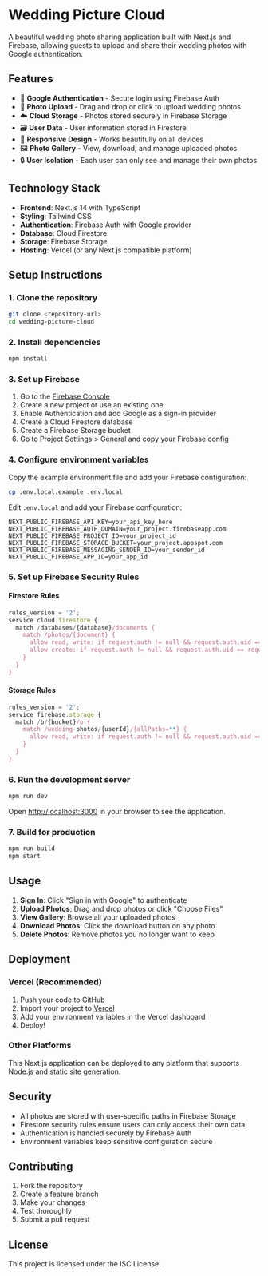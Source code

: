 # Wedding Picture Cloud

A beautiful wedding photo sharing application built with Next.js and Firebase, allowing guests to upload and share their wedding photos with Google authentication.

## Features

- 🔐 **Google Authentication** - Secure login using Firebase Auth
- 📸 **Photo Upload** - Drag and drop or click to upload wedding photos
- ☁️ **Cloud Storage** - Photos stored securely in Firebase Storage
- 🗃️ **User Data** - User information stored in Firestore
- 📱 **Responsive Design** - Works beautifully on all devices
- 🖼️ **Photo Gallery** - View, download, and manage uploaded photos
- 🔒 **User Isolation** - Each user can only see and manage their own photos

## Technology Stack

- **Frontend**: Next.js 14 with TypeScript
- **Styling**: Tailwind CSS
- **Authentication**: Firebase Auth with Google provider
- **Database**: Cloud Firestore
- **Storage**: Firebase Storage
- **Hosting**: Vercel (or any Next.js compatible platform)

## Setup Instructions

### 1. Clone the repository
```bash
git clone <repository-url>
cd wedding-picture-cloud
```

### 2. Install dependencies
```bash
npm install
```

### 3. Set up Firebase

1. Go to the [Firebase Console](https://console.firebase.google.com/)
2. Create a new project or use an existing one
3. Enable Authentication and add Google as a sign-in provider
4. Create a Cloud Firestore database
5. Create a Firebase Storage bucket
6. Go to Project Settings > General and copy your Firebase config

### 4. Configure environment variables

Copy the example environment file and add your Firebase configuration:

```bash
cp .env.local.example .env.local
```

Edit `.env.local` and add your Firebase configuration:

```env
NEXT_PUBLIC_FIREBASE_API_KEY=your_api_key_here
NEXT_PUBLIC_FIREBASE_AUTH_DOMAIN=your_project.firebaseapp.com
NEXT_PUBLIC_FIREBASE_PROJECT_ID=your_project_id
NEXT_PUBLIC_FIREBASE_STORAGE_BUCKET=your_project.appspot.com
NEXT_PUBLIC_FIREBASE_MESSAGING_SENDER_ID=your_sender_id
NEXT_PUBLIC_FIREBASE_APP_ID=your_app_id
```

### 5. Set up Firebase Security Rules

#### Firestore Rules
```javascript
rules_version = '2';
service cloud.firestore {
  match /databases/{database}/documents {
    match /photos/{document} {
      allow read, write: if request.auth != null && request.auth.uid == resource.data.userId;
      allow create: if request.auth != null && request.auth.uid == request.resource.data.userId;
    }
  }
}
```

#### Storage Rules
```javascript
rules_version = '2';
service firebase.storage {
  match /b/{bucket}/o {
    match /wedding-photos/{userId}/{allPaths=**} {
      allow read, write: if request.auth != null && request.auth.uid == userId;
    }
  }
}
```

### 6. Run the development server

```bash
npm run dev
```

Open [http://localhost:3000](http://localhost:3000) in your browser to see the application.

### 7. Build for production

```bash
npm run build
npm start
```

## Usage

1. **Sign In**: Click "Sign in with Google" to authenticate
2. **Upload Photos**: Drag and drop photos or click "Choose Files"
3. **View Gallery**: Browse all your uploaded photos
4. **Download Photos**: Click the download button on any photo
5. **Delete Photos**: Remove photos you no longer want to keep

## Deployment

### Vercel (Recommended)

1. Push your code to GitHub
2. Import your project to [Vercel](https://vercel.com)
3. Add your environment variables in the Vercel dashboard
4. Deploy!

### Other Platforms

This Next.js application can be deployed to any platform that supports Node.js and static site generation.

## Security

- All photos are stored with user-specific paths in Firebase Storage
- Firestore security rules ensure users can only access their own data
- Authentication is handled securely by Firebase Auth
- Environment variables keep sensitive configuration secure

## Contributing

1. Fork the repository
2. Create a feature branch
3. Make your changes
4. Test thoroughly
5. Submit a pull request

## License

This project is licensed under the ISC License.